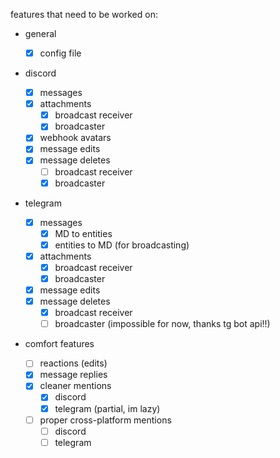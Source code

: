 features that need to be worked on:

- general

  - [x] config file

- discord

  - [x] messages
  - [x] attachments
    - [x] broadcast receiver
    - [x] broadcaster
  - [x] webhook avatars
  - [x] message edits
  - [x] message deletes
    - [ ] broadcast receiver
    - [x] broadcaster

- telegram

  - [x] messages
    - [x] MD to entities
    - [x] entities to MD (for broadcasting)
  - [x] attachments
    - [x] broadcast receiver
    - [x] broadcaster
  - [x] message edits
  - [x] message deletes
    - [x] broadcast receiver
    - [ ] broadcaster (impossible for now, thanks tg bot api!!)

- comfort features

  - [ ] reactions (edits)
  - [x] message replies
  - [x] cleaner mentions
    - [x] discord
    - [x] telegram (partial, im lazy)
  - [ ] proper cross-platform mentions
    - [ ] discord
    - [ ] telegram

